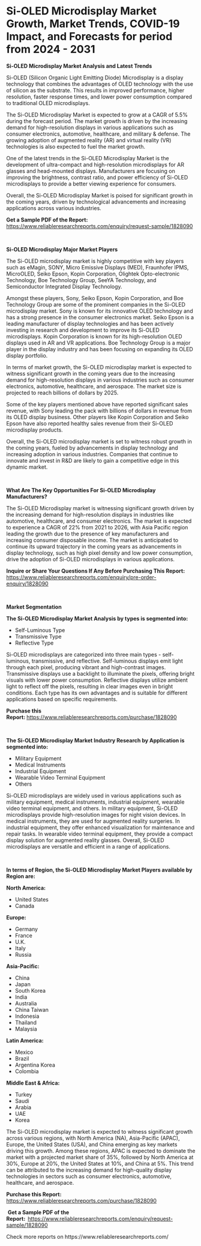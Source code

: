 <p><h1>Si-OLED Microdisplay Market Growth, Market Trends, COVID-19 Impact, and Forecasts for period from 2024 - 2031</h1></p><p><strong>Si-OLED Microdisplay Market Analysis and Latest Trends</strong></p>
<p><p>Si-OLED (Silicon Organic Light Emitting Diode) Microdisplay is a display technology that combines the advantages of OLED technology with the use of silicon as the substrate. This results in improved performance, higher resolution, faster response times, and lower power consumption compared to traditional OLED microdisplays.</p><p>The Si-OLED Microdisplay Market is expected to grow at a CAGR of 5.5% during the forecast period. The market growth is driven by the increasing demand for high-resolution displays in various applications such as consumer electronics, automotive, healthcare, and military & defense. The growing adoption of augmented reality (AR) and virtual reality (VR) technologies is also expected to fuel the market growth.</p><p>One of the latest trends in the Si-OLED Microdisplay Market is the development of ultra-compact and high-resolution microdisplays for AR glasses and head-mounted displays. Manufacturers are focusing on improving the brightness, contrast ratio, and power efficiency of Si-OLED microdisplays to provide a better viewing experience for consumers.</p><p>Overall, the Si-OLED Microdisplay Market is poised for significant growth in the coming years, driven by technological advancements and increasing applications across various industries.</p></p>
<p><strong>Get a Sample PDF of the Report:&nbsp;</strong> <a href="https://www.reliableresearchreports.com/enquiry/request-sample/1828090">https://www.reliableresearchreports.com/enquiry/request-sample/1828090</a></p>
<p>&nbsp;</p>
<p><strong>Si-OLED Microdisplay Major Market Players</strong></p>
<p><p>The Si-OLED microdisplay market is highly competitive with key players such as eMagin, SONY, Micro Emissive Displays (MED), Fraunhofer IPMS, MicroOLED, Seiko Epson, Kopin Corporation, Olightek Opto-electronic Technology, Boe Technology Group, SeeYA Technology, and Semiconductor Integrated Display Technology. </p><p>Amongst these players, Sony, Seiko Epson, Kopin Corporation, and Boe Technology Group are some of the prominent companies in the Si-OLED microdisplay market. Sony is known for its innovative OLED technology and has a strong presence in the consumer electronics market. Seiko Epson is a leading manufacturer of display technologies and has been actively investing in research and development to improve its Si-OLED microdisplays. Kopin Corporation is known for its high-resolution OLED displays used in AR and VR applications. Boe Technology Group is a major player in the display industry and has been focusing on expanding its OLED display portfolio.</p><p>In terms of market growth, the Si-OLED microdisplay market is expected to witness significant growth in the coming years due to the increasing demand for high-resolution displays in various industries such as consumer electronics, automotive, healthcare, and aerospace. The market size is projected to reach billions of dollars by 2025.</p><p>Some of the key players mentioned above have reported significant sales revenue, with Sony leading the pack with billions of dollars in revenue from its OLED display business. Other players like Kopin Corporation and Seiko Epson have also reported healthy sales revenue from their Si-OLED microdisplay products.</p><p>Overall, the Si-OLED microdisplay market is set to witness robust growth in the coming years, fueled by advancements in display technology and increasing adoption in various industries. Companies that continue to innovate and invest in R&D are likely to gain a competitive edge in this dynamic market.</p></p>
<p>&nbsp;</p>
<p><strong>What Are The Key Opportunities For Si-OLED Microdisplay Manufacturers?</strong></p>
<p><p>The Si-OLED Microdisplay market is witnessing significant growth driven by the increasing demand for high-resolution displays in industries like automotive, healthcare, and consumer electronics. The market is expected to experience a CAGR of 22% from 2021 to 2026, with Asia Pacific region leading the growth due to the presence of key manufacturers and increasing consumer disposable income. The market is anticipated to continue its upward trajectory in the coming years as advancements in display technology, such as high pixel density and low power consumption, drive the adoption of Si-OLED microdisplays in various applications.</p></p>
<p><strong>Inquire or Share Your Questions If Any Before Purchasing This Report:</strong> <a href="https://www.reliableresearchreports.com/enquiry/pre-order-enquiry/1828090">https://www.reliableresearchreports.com/enquiry/pre-order-enquiry/1828090</a></p>
<p>&nbsp;</p>
<p><strong>Market Segmentation</strong></p>
<p><strong>The Si-OLED Microdisplay Market Analysis by types is segmented into:</strong></p>
<p><ul><li>Self-Luminous Type</li><li>Transmissive Type</li><li>Reflective Type</li></ul></p>
<p><p>Si-OLED microdisplays are categorized into three main types - self-luminous, transmissive, and reflective. Self-luminous displays emit light through each pixel, producing vibrant and high-contrast images. Transmissive displays use a backlight to illuminate the pixels, offering bright visuals with lower power consumption. Reflective displays utilize ambient light to reflect off the pixels, resulting in clear images even in bright conditions. Each type has its own advantages and is suitable for different applications based on specific requirements.</p></p>
<p><strong>Purchase this Report:&nbsp;</strong><a href="https://www.reliableresearchreports.com/purchase/1828090">https://www.reliableresearchreports.com/purchase/1828090</a></p>
<p>&nbsp;</p>
<p><strong>The Si-OLED Microdisplay Market Industry Research by Application is segmented into:</strong></p>
<p><ul><li>Military Equipment</li><li>Medical Instruments</li><li>Industrial Equipment</li><li>Wearable Video Terminal Equipment</li><li>Others</li></ul></p>
<p><p>Si-OLED microdisplays are widely used in various applications such as military equipment, medical instruments, industrial equipment, wearable video terminal equipment, and others. In military equipment, Si-OLED microdisplays provide high-resolution images for night vision devices. In medical instruments, they are used for augmented reality surgeries. In industrial equipment, they offer enhanced visualization for maintenance and repair tasks. In wearable video terminal equipment, they provide a compact display solution for augmented reality glasses. Overall, Si-OLED microdisplays are versatile and efficient in a range of applications.</p></p>
<p>&nbsp;</p>
<p><strong>In terms of Region, the Si-OLED Microdisplay Market Players available by Region are:</strong></p>
<p>
    <p> <strong> North America: </strong>
        <ul>
            <li>United States</li>
            <li>Canada</li>
        </ul>
        </p> 
    <p> <strong> Europe: </strong>
        <ul>
            <li>Germany</li>
            <li>France</li>
            <li>U.K.</li>
            <li>Italy</li>
            <li>Russia</li>
        </ul>
        </p> 
    <p> <strong> Asia-Pacific: </strong>
        <ul>
            <li>China</li>
            <li>Japan</li>
            <li>South Korea</li>
            <li>India</li>
            <li>Australia</li>
            <li>China Taiwan</li>
            <li>Indonesia</li>
            <li>Thailand</li>
            <li>Malaysia</li>
        </ul>
        </p> 
    <p> <strong> Latin America: </strong>
        <ul>
            <li>Mexico</li>
            <li>Brazil</li>
            <li>Argentina Korea</li>
            <li>Colombia</li>
        </ul>
        </p> 
    <p> <strong> Middle East & Africa: </strong>
        <ul>
            <li>Turkey</li>
            <li>Saudi</li>
            <li>Arabia</li>
            <li>UAE</li>
            <li>Korea</li>
        </ul>
    </p>
    </p>
<p><p>The Si-OLED microdisplay market is expected to witness significant growth across various regions, with North America (NA), Asia-Pacific (APAC), Europe, the United States (USA), and China emerging as key markets driving this growth. Among these regions, APAC is expected to dominate the market with a projected market share of 35%, followed by North America at 30%, Europe at 20%, the United States at 10%, and China at 5%. This trend can be attributed to the increasing demand for high-quality display technologies in sectors such as consumer electronics, automotive, healthcare, and aerospace.</p></p>
<p><strong>Purchase this Report: </strong><a href="https://www.reliableresearchreports.com/purchase/1828090">https://www.reliableresearchreports.com/purchase/1828090</a></p>
<p>&nbsp;<strong>Get a Sample PDF of the Report:&nbsp;&nbsp;</strong><a href="https://www.reliableresearchreports.com/enquiry/request-sample/1828090">https://www.reliableresearchreports.com/enquiry/request-sample/1828090</a></p>
<p><strong></strong></p>
<p>Check more reports on https://www.reliableresearchreports.com/</p>